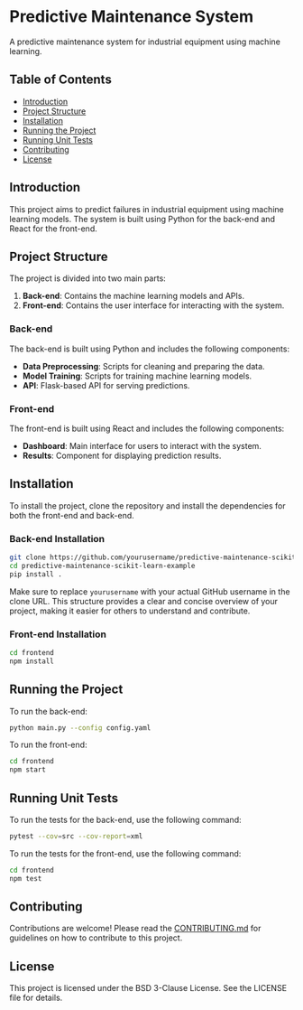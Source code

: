 # Predictive Maintenance System

A predictive maintenance system for industrial equipment using machine learning.

## Table of Contents

- [Introduction](#introduction)
- [Project Structure](#project-structure)
- [Installation](#installation)
- [Running the Project](#running-the-project)
- [Running Unit Tests](#running-unit-tests)
- [Contributing](#contributing)
- [License](#license)

## Introduction

This project aims to predict failures in industrial equipment using machine learning models. The system is built using Python for the back-end and React for the front-end.

## Project Structure

The project is divided into two main parts:

1. **Back-end**: Contains the machine learning models and APIs.
2. **Front-end**: Contains the user interface for interacting with the system.

### Back-end

The back-end is built using Python and includes the following components:

- **Data Preprocessing**: Scripts for cleaning and preparing the data.
- **Model Training**: Scripts for training machine learning models.
- **API**: Flask-based API for serving predictions.

### Front-end

The front-end is built using React and includes the following components:

- **Dashboard**: Main interface for users to interact with the system.
- **Results**: Component for displaying prediction results.

## Installation

To install the project, clone the repository and install the dependencies for both the front-end and back-end.

### Back-end Installation
```sh
git clone https://github.com/yourusername/predictive-maintenance-scikit-learn-example.git
cd predictive-maintenance-scikit-learn-example
pip install .
```
Make sure to replace `yourusername` with your actual GitHub username in the clone URL. This structure provides a clear and concise overview of your project, making it easier for others to understand and contribute.

### Front-end Installation
```sh
cd frontend
npm install
```

## Running the Project

To run the back-end:
```sh
python main.py --config config.yaml
```

To run the front-end:
```sh
cd frontend
npm start
```

## Running Unit Tests

To run the tests for the back-end, use the following command:
```sh
pytest --cov=src --cov-report=xml
```

To run the tests for the front-end, use the following command:
```sh
cd frontend
npm test
```

## Contributing

Contributions are welcome! Please read the [CONTRIBUTING.md](CONTRIBUTING.md) for guidelines on how to contribute to this project.

## License

This project is licensed under the BSD 3-Clause License. See the LICENSE file for details.
